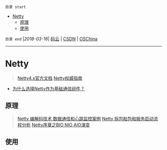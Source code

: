 `目录 start`
 
- [Netty](#netty)
    - [原理](#原理)
    - [使用](#使用)

`目录 end` |_2018-03-16_| [码云](https://gitee.com/kcp1104) | [CSDN](http://blog.csdn.net/kcp606) | [OSChina](https://my.oschina.net/kcp1104)
****************************************
# Netty
> [Netty4.x官方文档](http://netty.io/wiki/user-guide-for-4.x.html)
> [Netty权威指南](https://javablog.net/book/3/netty-authoritative-guide.html)

- [为什么选择Netty作为基础通信组件？ ](https://my.oschina.net/zhaky/blog/760469)

## 原理
> [Netty 编解码技术 数据通信和心跳监控案例](https://segmentfault.com/a/1190000013122610)
> [Netty 拆包粘包和服务启动流程分析](https://segmentfault.com/a/1190000013039327)
> [Netty序章之BIO NIO AIO演变](https://segmentfault.com/a/1190000012976683)


## 使用

